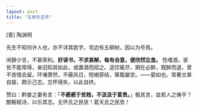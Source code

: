 ```yaml
---
layout: post
title: "五柳先生传"
---
```

[晋] 陶渊明

先生不知何许人也，亦不详其姓字。宅边有五柳树，因以为号焉。

闲静少言，不慕荣利。**好读书，不求甚解，每有会意，便欣然忘食。** 性嗜酒，家贫不能常得，亲旧知其如此，或置酒而招之。造饮辄尽，期在必醉，既醉而退，曾不吝情去留。环堵萧然，不蔽风日，短褐穿结，箪瓢屡空。——晏如也。常著文章自娱，颇示己志。忘怀得失，以此自终。

赞曰：黔娄之妻有言：「**不慼慼于贫贱，不汲汲于富贵。**」极其言，兹若人之俦乎？酣觞赋诗，以乐其志。无怀氏之民欤！葛天氏之民欤！
